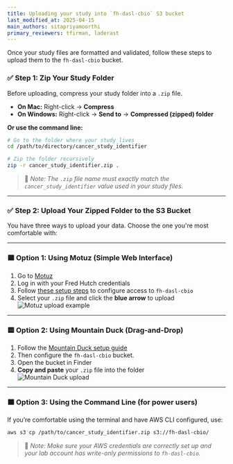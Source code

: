 ```yaml
---
title: Uploading your study into `fh-dasl-cbio` S3 bucket
last_modified_at: 2025-04-15
main_authors: sitapriyamoorthi
primary_reviewers: tfirman, laderast  
---
```


Once your study files are formatted and validated, follow these steps to upload them to the `fh-dasl-cbio` bucket.

### ✅ Step 1: Zip Your Study Folder

Before uploading, compress your study folder into a `.zip` file.

- **On Mac:** Right-click → **Compress**  
- **On Windows:** Right-click → **Send to** → **Compressed (zipped) folder**

**Or use the command line:**
```bash
# Go to the folder where your study lives
cd /path/to/directory/cancer_study_identifier

# Zip the folder recursively
zip -r cancer_study_identifier.zip .
```

> 📝 *Note: The `.zip` file name must exactly match the `cancer_study_identifier` value used in your study files.*

---

### ✅ Step 2: Upload Your Zipped Folder to the S3 Bucket

You have three ways to upload your data. Choose the one you're most comfortable with:

---

### 🟦 Option 1: Using Motuz (Simple Web Interface)

1. Go to [Motuz](https://motuz.fredhutch.org/login)  
2. Log in with your Fred Hutch credentials  
3. Follow [these setup steps](/compdemos/motuz/) to configure access to `fh-dasl-cbio`  
4. Select your `.zip` file and click the **blue arrow** to upload  
![Motuz upload example](/datademos/assets/cbio_15_motuz_upload.png)

---

### 🟨 Option 2: Using Mountain Duck (Drag-and-Drop)

1. Follow the [Mountain Duck setup guide](https://sciwiki.fredhutch.org/compdemos/Mountain-CyberDuck/#installing-mountain-duck)  
2. Then configure the `fh-dasl-cbio` bucket.
3. Open the bucket in Finder  
4. **Copy and paste** your `.zip` file into the folder  
![Mountain Duck upload](/datademos/assets/cbio_16_mountain_duck_upload.png)

---

### 🟫 Option 3: Using the Command Line (for power users)

If you’re comfortable using the terminal and have AWS CLI configured, use:
```bash
aws s3 cp /path/to/cancer_study_identifier.zip s3://fh-dasl-cbio/
```

> 📝 *Note: Make sure your AWS credentials are correctly set up and your lab account has write-only permissions to `fh-dasl-cbio`.*
